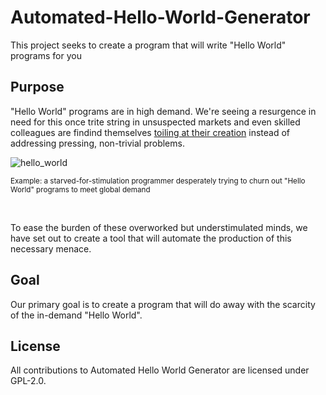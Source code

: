 # Automated-Hello-World-Generator
This project seeks to create a program that will write "Hello World" programs for you




## Purpose
"Hello World" programs are in high demand. We're seeing a resurgence in need for this once trite string in unsuspected
markets and even skilled colleagues are findind themselves [toiling at their creation](https://github.com/mexiquin/CS305_a5_collab) instead of addressing pressing, non-trivial problems.


![hello_world](https://user-images.githubusercontent.com/59481467/143139984-0afdc713-cc1b-45af-9421-f2e20a6dc350.gif)

<sub>Example: a starved-for-stimulation programmer desperately trying to churn out "Hello World" programs to meet global
demand<sub>
  
<br>

To ease the burden of these overworked but understimulated minds, we have set out to create a tool that will automate the production of this necessary menace.




## Goal
Our primary goal is to create a program that will do away with the scarcity of the in-demand "Hello World".




## License
All contributions to Automated Hello World Generator are licensed under GPL-2.0.
